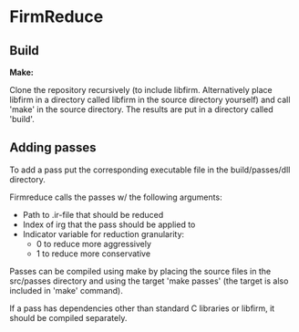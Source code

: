 # FirmReduce

## Build

**Make:**

Clone the repository recursively (to include libfirm. Alternatively place libfirm in a directory called libfirm in the source directory yourself) and call 'make' in the source directory. The results are put in a directory called 'build'.




## Adding passes

To add a pass put the corresponding executable file in the build/passes/dll directory.

Firmreduce calls the passes w/ the following arguments:
 - Path to .ir-file that should be reduced
 - Index of irg that the pass should be applied to
 - Indicator variable for reduction granularity:
    - 0 to reduce more aggressively
    - 1 to reduce more conservative

Passes can be compiled using make by placing the source files in the src/passes directory and using the target 'make passes' (the target is also included in 'make' command).

If a pass has dependencies other than standard C libraries or libfirm, it should be compiled separately.